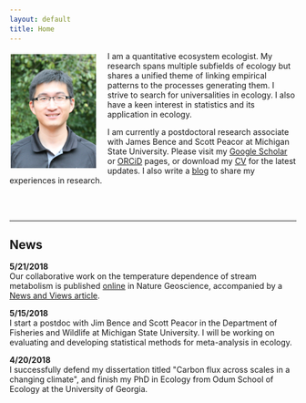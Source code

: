 ```yaml
---
layout: default
title: Home
---
```


<p><img align="left" src="/files/song_potrait.jpg" width="150" style="margin:5px 20px 2px 2px;"/>

I am a quantitative ecosystem ecologist. My research spans multiple subfields of ecology but shares a unified theme of linking empirical patterns to the processes generating them. I strive to search for universalities in ecology. I also have a keen interest in statistics and its application in ecology.</p>

<p>I am currently a postdoctoral research associate with James Bence and Scott Peacor at Michigan State University. Please visit my <a href="https://scholar.google.com/citations?user=farbSBEAAAAJ&hl=en">Google Scholar</a> or <a href="https://orcid.org/0000-0001-8225-4490">ORCiD</a> pages, or download my <a href="/files/CV_Song.pdf">CV</a> for the latest updates. I also write a <a href="http://songchao1986.wordpress.com">blog</a> to share my experiences in research.
</p>

  </br>
  </br>

---

## News

**5/21/2018**  
Our collaborative work on the temperature dependence of stream metabolism is published [online](https://www.nature.com/articles/s41561-018-0125-5) in Nature Geoscience, accompanied by a [News and Views article](https://www.nature.com/articles/s41561-018-0148-y).

**5/15/2018**  
I start a postdoc with Jim Bence and Scott Peacor in the Department of Fisheries and Wildlife at Michigan State University. I will be working on evaluating and developing statistical methods for meta-analysis in ecology.

**4/20/2018**  
I successfully defend my dissertation titled "Carbon flux across scales in a changing climate", and finish my PhD in Ecology from Odum School of Ecology at the University of Georgia.
